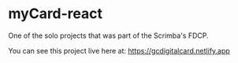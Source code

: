 # myCard-react

One of the solo projects that was part of the Scrimba's FDCP.

You can see this project live here at: https://gcdigitalcard.netlify.app
